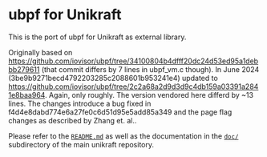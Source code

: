 # ubpf for Unikraft

This is the port of ubpf for Unikraft as external library.

Originally based on https://github.com/iovisor/ubpf/tree/34100804b4dfff20dc24d53ed95a1debbb279611 (that commit differs by 7 lines in ubpf_vm.c though).
In June 2024 (3be9b9271becd4792203285c2088601b953241e4) updated to https://github.com/iovisor/ubpf/tree/2c2a68a2d9d3d9c4db159a03391a2841e8baa964. Again, only roughly. The version vendored here differd by ~13 lines. The changes introduce a bug fixed in f4d4e8dabd774e6a27fe0c6d51d95e5add85a349 and the page flag changes as described by Zhang et. al..

Please refer to the [`README.md`](https://github.com/unikraft/unikraft/tree/staging/README.md)
as well as the documentation in the [`doc/`](https://github.com/unikraft/unikraft/tree/staging/doc/)
subdirectory of the main unikraft repository.
